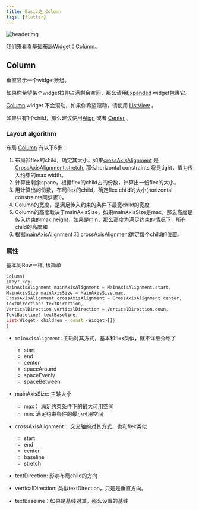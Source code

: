 ```yaml
---
title: Basic之 Column
tags: [flutter]
---
```

![headerimg](./Header.png)

我们来看看基础布局Widget：Column。

<!--truncate-->

## Column

垂直显示一个widget数组。

如果你希望某个widget拉伸占满剩余空间，那么请用[Expanded](https://api.flutter.dev/flutter/widgets/Expanded-class.html) widget包裹它。

 [Column](https://api.flutter.dev/flutter/widgets/Column-class.html) widget 不会滚动，如果你希望滚动，请使用  [ListView](https://api.flutter.dev/flutter/widgets/ListView-class.html) 。

如果只有1个child，那么建议使用[Align](https://api.flutter.dev/flutter/widgets/Align-class.html) 或者 [Center](https://api.flutter.dev/flutter/widgets/Center-class.html) 。

### Layout algorithm

布局 [Column](https://api.flutter.dev/flutter/widgets/Column-class.html) 有以下6步：

1. 布局非flex的child，确定其大小。如果[crossAxisAlignment](https://api.flutter.dev/flutter/widgets/Flex/crossAxisAlignment.html) 是 [CrossAxisAlignment.stretch](https://api.flutter.dev/flutter/rendering/CrossAxisAlignment.html), 那么horizontal constraints 将是tight，值为传入约束的max width。
2. 计算出剩余space，根据flex的child占的份数，计算出一份flex的大小。
3. 用计算出的份数，布局flex的child，确定flex child的大小(horizontal constraints同步骤1)。
4. Column的宽度，是满足传入约束的条件下最宽child的宽度
5. Column的高度取决于mainAxisSize，如果mainAxisSize是max，那么高度是传入约束的max height，如果是min，那么高度为满足约束的情况下，所有child的高度和
6. 根据[mainAxisAlignment](https://api.flutter.dev/flutter/widgets/Flex/mainAxisAlignment.html) 和 [crossAxisAlignment](https://api.flutter.dev/flutter/widgets/Flex/crossAxisAlignment.html)确定每个child的位置。

### 属性

基本同Row一样, 很简单

```dart
Column(
{Key? key,
MainAxisAlignment mainAxisAlignment = MainAxisAlignment.start,
MainAxisSize mainAxisSize = MainAxisSize.max,
CrossAxisAlignment crossAxisAlignment = CrossAxisAlignment.center,
TextDirection? textDirection,
VerticalDirection verticalDirection = VerticalDirection.down,
TextBaseline? textBaseline,
List<Widget> children = const <Widget>[]}
)
```

- `mainAxisAlignment`: 主轴对其方式，基本和flex类似，就不详细介绍了

  - start
  - end
  - center
  - spaceAround
  - spaceEvenly
  - spaceBetween

- mainAxisSize: 主轴大小

  - max： 满足约束条件下的最大可用空间
  - min: 满足约束条件的最小可用空间

- crossAxisAlignment： 交叉轴的对其方式，也和flex类似

  - start
  - end
  - center
  - baseline
  - stretch

- textDirection: 影响布局child的方向

- verticalDirection: 类似textDirection，只是是垂直方向。

- textBaseline：如果是基线对其，那么设置的基线


